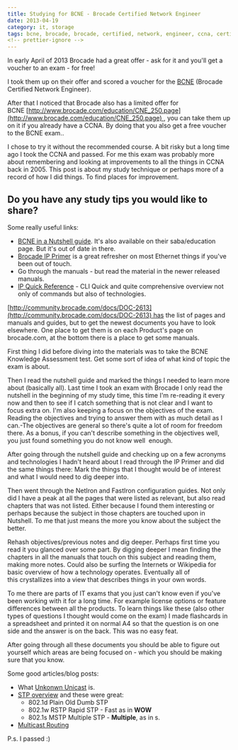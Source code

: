 ```yaml
---
title: Studying for BCNE - Brocade Certified Network Engineer
date: 2013-04-19
category: it, storage
tags: bcne, brocade, brocade, certified, network, engineer, ccna, certification, ethernet, ip, network, ospf, routing, stp, switching, vlan
<!-- prettier-ignore -->
---
```


In early April of 2013 Brocade had a great offer - ask for it and you'll get a voucher to an exam - for free!

I took them up on their offer and scored a voucher for the
[BCNE](http://www.brocade.com/education/certification-accreditation/certified-network-engineer/index.page)
(Brocade Certified Network Engineer).

After that I noticed that Brocade also has a limited offer for
BCNE [http://www.brocade.com/education/CNE_250.page](http://www.brocade.com/education/CNE_250.page) ,
you can take them up on it if you already have a CCNA. By doing that you also
get a free voucher to the BCNE exam..

I chose to try it without the recommended course. A bit risky but a long time
ago I took the CCNA and passed. For me this exam was probably more about
remembering and looking at improvements to all the things in CCNA back in 2005.
This post is about my study technique or perhaps more of a record of how I did
things. To find places for improvement.

## Do you have any study tips you would like to share?

Some really useful links:

- [BCNE in a Nutshell guide](http://www.brocade.com/education/certification-accreditation/certified-network-engineer/index.page).
  It's also available on their saba/education page. But it's out of date in
  there.
- [Brocade IP Primer](http://www.brocade.com/downloads/documents/books/Brocade_IP_Primer_eBook.pdf)
  is a great refresher on most Ethernet things if you've been out of touch.
- Go through the manuals - but read the material in the newer released manuals.
- [IP Quick Reference](http://community.brocade.com/docs/DOC-3074) - CLI Quick
  and quite comprehensive overview not only of commands but also of
  technologies.

[http://community.brocade.com/docs/DOC-2613](http://community.brocade.com/docs/DOC-2613) has
the list of pages and manuals and guides, but to get the newest documents you
have to look elsewhere. One place to get them is on each Product's page on
brocade.com, at the bottom there is a place to get some manuals.

First thing I did before diving into the materials was to take the BCNE
Knowledge Assessment test. Get some sort of idea of what kind of topic the exam
is about.

Then I read the nutshell guide and marked the things I needed to learn more
about (basically all). Last time I took an exam with Brocade I only read the
nutshell in the beginning of my study time, this time I'm re-reading it every
now and then to see if I catch something that is not clear and I want to focus
extra on. I'm also keeping a focus on the objectives of the exam. Reading the
objectives and trying to answer them with as much detail as I can.-The
objectives are general so there's quite a lot of room for freedom there. As a
bonus, if you can't describe something in the objectives well, you just found
something you do not know well  enough.

After going through the nutshell guide and checking up on a few acronyms and
technologies I hadn't heard about I read through the IP Primer and did the same
things there: Mark the things that I thought would be of interest and what I
would need to dig deeper into.

Then went through the NetIron and FastIron configuration guides. Not only did I
have a peak at all the pages that were listed as relevant, but also read
chapters that was not listed. Either because I found them interesting or perhaps
because the subject in those chapters are touched upon in Nutshell. To me that
just means the more you know about the subject the better.

Rehash objectives/previous notes and dig deeper. Perhaps first time you read it
you glanced over some part. By digging deeper I mean finding the chapters in all
the manuals that touch on this subject and reading them, making more notes.
Could also be surfing the Internets or Wikipedia for basic overview of how a
technology operates. Eventually all of this crystallizes into a view that
describes things in your own words.

To me there are parts of IT exams that you just can't know even if you've been
working with it for a long time. For example license options or feature
differences between all the products. To learn things like these (also other
types of questions I thought would come on the exam) I made flashcards in a
spreadsheet and printed it on normal A4 so that the question is on one side and
the answer is on the back. This was no easy feat.

After going through all these documents you should be able to figure out
yourself which areas are being focused on - which you should be making sure that
you know.

Some good articles/blog posts:

- What
  [Unkonwn Unicast](http://www.juniper.net/techpubs/en_US/junos9.3/topics/concept/rate-limiting-unknown-unicast-forwarding-understanding.html)
  is.
- [STP overview](http://www.bluewolfspirit.com/notes/routing-and-switching/01-layer-2-technologies/8021d_8021w_and_8021s.html)
  and these were great:
  - 802.1d Plain Old Dumb STP
  - 802.1w RSTP Rapid STP - Fast as in **WOW**
  - 802.1s MSTP Multiple STP - **Multiple**, as in s.
- [Multicast Routing](http://www.soucy.org/network/multicast.php "on soucy.org")

P.s. I passed :)
